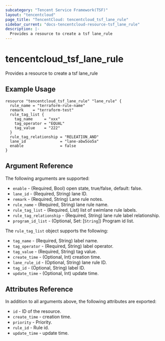 ```yaml
---
subcategory: "Tencent Service Framework(TSF)"
layout: "tencentcloud"
page_title: "TencentCloud: tencentcloud_tsf_lane_rule"
sidebar_current: "docs-tencentcloud-resource-tsf_lane_rule"
description: |-
  Provides a resource to create a tsf lane_rule
---
```


# tencentcloud_tsf_lane_rule

Provides a resource to create a tsf lane_rule

## Example Usage

```hcl
resource "tencentcloud_tsf_lane_rule" "lane_rule" {
  rule_name = "terraform-rule-name"
  remark    = "terraform-test"
  rule_tag_list {
    tag_name     = "xxx"
    tag_operator = "EQUAL"
    tag_value    = "222"
  }
  rule_tag_relationship = "RELEATION_AND"
  lane_id               = "lane-abw5oo5a"
  enable                = false
}
```

## Argument Reference

The following arguments are supported:

* `enable` - (Required, Bool) open state, true/false, default: false.
* `lane_id` - (Required, String) lane ID.
* `remark` - (Required, String) Lane rule notes.
* `rule_name` - (Required, String) lane rule name.
* `rule_tag_list` - (Required, List) list of swimlane rule labels.
* `rule_tag_relationship` - (Required, String) lane rule label relationship.
* `program_id_list` - (Optional, Set: [`String`]) Program id list.

The `rule_tag_list` object supports the following:

* `tag_name` - (Required, String) label name.
* `tag_operator` - (Required, String) label operator.
* `tag_value` - (Required, String) tag value.
* `create_time` - (Optional, Int) creation time.
* `lane_rule_id` - (Optional, String) lane rule ID.
* `tag_id` - (Optional, String) label ID.
* `update_time` - (Optional, Int) update time.

## Attributes Reference

In addition to all arguments above, the following attributes are exported:

* `id` - ID of the resource.
* `create_time` - creation time.
* `priority` - Priority.
* `rule_id` - Rule id.
* `update_time` - update time.



